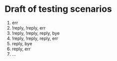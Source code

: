 # Draft of testing scenarios

1. err
2. !reply, !reply, err
3. !reply, !reply, reply, bye
4. !reply, !reply, reply, err
5. reply, bye
6. reply, err
7. ...
